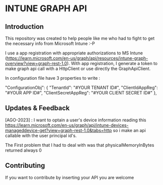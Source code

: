# INTUNE GRAPH API

## Introduction

This repository was created to help people like me who had to fight to get the necessary info from Microsoft Intune :-P

I use a app registration with appropriate authorizations to MS Intune (https://learn.microsoft.com/en-us/graph/api/resources/intune-graph-overview?view=graph-rest-1.0).
With app registration, I generate a token to make graph api call with a HttpClient or use directly the GraphApiClient.

In configuration file have 3 properties to write :

 "ConfigurationObj": {
    "TenantId": "#YOUR TENANT ID#",
    "ClientIdAppReg": "#YOUR APP ID#",
    "ClientSecretAppReg": "#YOUR CLIENT SECRET ID#"
  }, 

## Updates & Feedback

[AGO-2023] : I want to optain a user's device information reading this https://learn.microsoft.com/en-us/graph/api/intune-devices-manageddevice-get?view=graph-rest-1.0&tabs=http
so i make an api callable with the user principal id's.

The First problem that I had to deal with was that physicalMemoryInBytes returned always 0

## Contributing

If you want to contribute by inserting your API you are welcome

